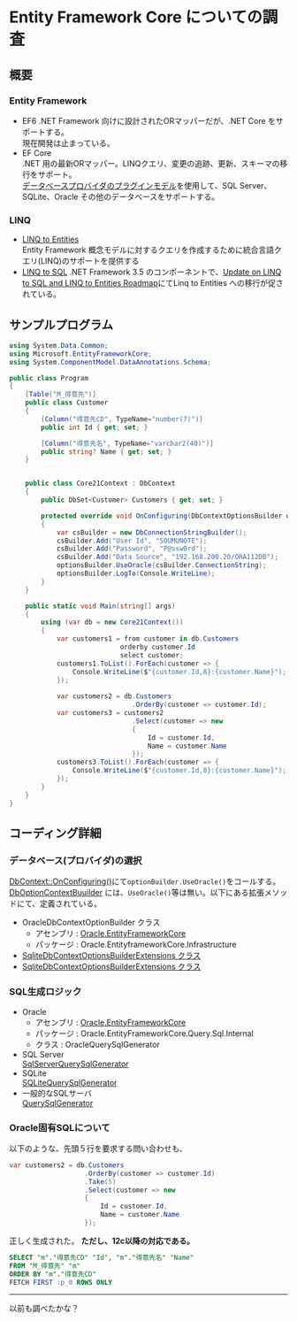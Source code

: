 # Entity Framework Core についての調査

## 概要
### Entity Framework
- EF6 
  .NET Framework 向けに設計されたORマッパーだが、.NET Core をサポートする。  
  現在開発は止まっている。  
- EF Core  
  .NET 用の最新ORマッパー。LINQクエリ、変更の追跡、更新、スキーマの移行をサポート。  
  [データベースプロバイダのプラグインモデル](https://docs.microsoft.com/ja-jp/ef/core/providers/?tabs=dotnet-core-cli)を使用して、SQL Server、SQLite、Oracle その他のデータベースをサポートする。

### LINQ
- [LINQ to Entities](https://docs.microsoft.com/ja-jp/dotnet/framework/data/adonet/ef/language-reference/linq-to-entities)  
  Entity Framework 概念モデルに対するクエリを作成するために統合言語クエリ(LINQ)のサポートを提供する
- [LINQ to SQL](https://docs.microsoft.com/ja-jp/dotnet/framework/data/adonet/sql/linq/) 
  .NET Framework 3.5 のコンポーネントで、[Update on LINQ to SQL and LINQ to Entities Roadmap](https://docs.microsoft.com/en-us/archive/blogs/adonet/update-on-linq-to-sql-and-linq-to-entities-roadmap)にてLinq to Entities への移行が促されている。  

## サンプルプログラム
```cs:sample.cs
using System.Data.Common;
using Microsoft.EntityFrameworkCore;
using System.ComponentModel.DataAnnotations.Schema;

public class Program
{
    [Table("M_得意先")]
    public class Customer
    {
        [Column("得意先CD", TypeName="number(7)")]
        public int Id { get; set; }

        [Column("得意先名", TypeName="varchar2(40)")]
        public string? Name { get; set; }
    }


    public class Core21Context : DbContext
    {
        public DbSet<Customer> Customers { get; set; }

        protected override void OnConfiguring(DbContextOptionsBuilder optionsBuilder)
        {
            var csBuilder = new DbConnectionStringBuilder();
            csBuilder.Add("User Id", "SOUMUNOTE");
            csBuilder.Add("Password", "P@ssw0rd");
            csBuilder.Add("Data Source", "192.168.200.20/ORA112DB");
            optionsBuilder.UseOracle(csBuilder.ConnectionString);
            optionsBuilder.LogTo(Console.WriteLine);
        }
    }

    public static void Main(string[] args)
    {
        using (var db = new Core21Context())
        {
            var customers1 = from customer in db.Customers
                            orderby customer.Id
                            select customer;
            customers1.ToList().ForEach(customer => {
                Console.WriteLine($"{customer.Id,8}:{customer.Name}");
            });
            
            var customers2 = db.Customers
                               .OrderBy(customer => customer.Id);
            var customers3 = customers2
                               .Select(customer => new
                               {
                                   Id = customer.Id,
                                   Name = customer.Name
                               });
            customers3.ToList().ForEach(customer => {
                Console.WriteLine($"{customer.Id,8}:{customer.Name}");
            });
        }
    }
}
```

## コーディング詳細
### データベース(プロバイダ)の選択
[DbContext::OnConfiguring()](https://docs.microsoft.com/ja-jp/dotnet/api/microsoft.entityframeworkcore.dbcontext.onconfiguring?view=efcore-6.0)にて`optionBuilder.UseOracle()`をコールする。  
[DbOptionContextBuuilder](https://docs.microsoft.com/ja-jp/dotnet/api/microsoft.entityframeworkcore.dbcontextoptionsbuilder?view=efcore-6.0)
には、`UseOracle()`等は無い。以下にある拡張メソッドにて、定義されている。  
- OracleDbContextOptionBuilder クラス  
  + アセンブリ : [Oracle.EntityFrameworkCore](https://www.nuget.org/packages/Oracle.EntityFrameworkCore)
  + パッケージ : Oracle.EntityframeworkCore.Infrastructure 
- [SqliteDbContextOptionsBuilderExtensions クラス](https://docs.microsoft.com/ja-jp/dotnet/api/microsoft.entityframeworkcore.sqlitedbcontextoptionsbuilderextensions?view=efcore-6.0)
- [SqliteDbContextOptionsBuilderExtensions クラス](https://docs.microsoft.com/ja-jp/dotnet/api/microsoft.entityframeworkcore.sqlitedbcontextoptionsbuilderextensions?view=efcore-6.0)

### SQL生成ロジック
- Oracle  
  + アセンブリ : [Oracle.EntityFrameworkCore](https://www.nuget.org/packages/Oracle.EntityFrameworkCore)
  + パッケージ : Oracle.EntityFrameworkCore.Query.Sql.Internal
  + クラス : OracleQuerySqlGenerator
- SQL Server  
  [SqlServerQuerySqlGenerator](https://github.com/dotnet/efcore/blob/main/src/EFCore.SqlServer/Query/Internal/SqlServerQuerySqlGenerator.cs)
- SQLite  
  [SQLiteQuerySqlGenerator](https://github.com/dotnet/efcore/blob/main/src/EFCore.Sqlite.Core/Query/Internal/SqliteQuerySqlGenerator.cs)
- 一般的なSQLサーバ  
  [QuerySqlGenerator](https://github.com/dotnet/efcore/blob/main/src/EFCore.Relational/Query/QuerySqlGenerator.cs)

### Oracle固有SQLについて
以下のような、先頭５行を要求する問い合わせも、
```cs
var customers2 = db.Customers
                   .OrderBy(customer => customer.Id)
                   .Take(5)
                   .Select(customer => new
                   {
                       Id = customer.Id,
                       Name = customer.Name
                   });
```
正しく生成された。
**ただし、12c以降の対応である。**
```sql
SELECT "m"."得意先CD" "Id", "m"."得意先名" "Name"
FROM "M_得意先" "m"
ORDER BY "m"."得意先CD"
FETCH FIRST :p_0 ROWS ONLY
```
---
以前も調べたかな？
